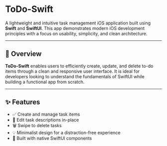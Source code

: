 # ToDo-Swift

A lightweight and intuitive task management iOS application built using **Swift** and **SwiftUI**. This app demonstrates modern iOS development principles with a focus on usability, simplicity, and clean architecture.

---

## 📱 Overview

**ToDo-Swift** enables users to efficiently create, update, and delete to-do items through a clean and responsive user interface. It is ideal for developers looking to understand the fundamentals of SwiftUI while building a functional app from scratch.

---

## ✨ Features

- ✅ Create and manage task items
- 📝 Edit task descriptions in-place
- 🗑️ Swipe to delete tasks
- 💡 Minimalist design for a distraction-free experience
- 📱 Built with native SwiftUI components
